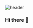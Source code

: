 ![header](https://Hi-I'm-SKY!.vercel.app/api?type=wave&color=auto&height=300&section=header&text=capsule%20render&fontSize=90)

### Hi there 👋

<!--
**skymined/skymined** is a ✨ _special_ ✨ repository because its `README.md` (this file) appears on your GitHub profile.

Here are some ideas to get you started:

- 🔭 I’m currently working on ...
- 🌱 I’m currently learning ...
- 👯 I’m looking to collaborate on ...
- 🤔 I’m looking for help with ...
- 💬 Ask me about ...
- 📫 How to reach me: ...
- 😄 Pronouns: ...
- ⚡ Fun fact: ...
-->
